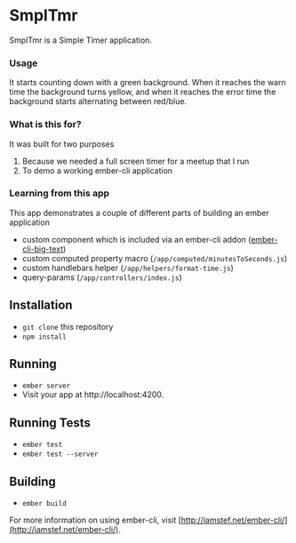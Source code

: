 # SmplTmr

SmplTmr is a Simple Timer application.

### Usage 

It starts counting down with a green background. When it reaches the warn time the background turns yellow, and when it reaches the error time the background starts alternating between red/blue.

### What is this for?

It was built for two purposes  

1. Because we needed a full screen timer for a meetup that I run
1. To demo a working ember-cli application

### Learning from this app

This app demonstrates a couple of different parts of building an ember  application

* custom component which is included via an ember-cli addon ([ember-cli-big-text](https://github.com/tikotzky/ember-cli-big-text))
* custom computed property macro (`/app/computed/minutesToSeconds.js`)
* custom handlebars helper (`/app/helpers/format-time.js`)
* query-params (`/app/controllers/index.js`)

## Installation

* `git clone` this repository
* `npm install`

## Running

* `ember server`
* Visit your app at http://localhost:4200.

## Running Tests

* `ember test`
* `ember test --server`

## Building

* `ember build`

For more information on using ember-cli, visit [http://iamstef.net/ember-cli/](http://iamstef.net/ember-cli/).
